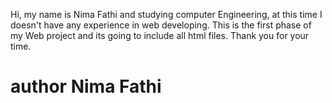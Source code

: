 Hi, my name is Nima Fathi and studying computer Engineering, at this time I doesn't have any experience in web developing. 
This is the first phase of my Web project and its going to include all html files.
Thank you for your time.
# author Nima Fathi
